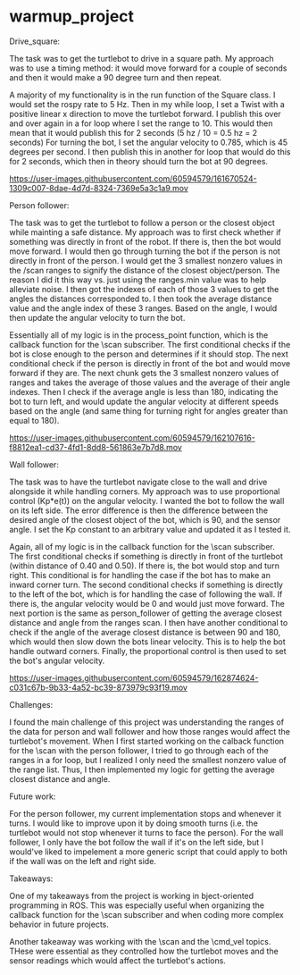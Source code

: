 # warmup_project

Drive_square:

The task was to get the turtlebot to drive in a square path. My approach
was to use a timing method: it would move forward for a couple of seconds
and then it would make a 90 degree turn and then repeat.

A majority of my functionality is in the run function of the Square class.
I would set the rospy rate to 5 Hz. Then in my while loop, I set a Twist
with a positive linear x direction to move the turtlebot forward. 
I publish this over and over again in a for loop where I set the range to 10. This would then mean that it would publish this for 2 seconds (5 hz / 10 = 0.5 hz = 2 seconds) For turning the bot, I set the angular velocity to 0.785, which is 45 degrees per second. I then publish this in another for loop that would do this for 2 seconds, which then in theory should turn the bot at 90 degrees.

https://user-images.githubusercontent.com/60594579/161670524-1309c007-8dae-4d7d-8324-7369e5a3c1a9.mov

Person follower:

The task was to get the turtlebot to follow a person or the closest object while mainting a safe distance. My approach was to first check whether if something was directly in front of the robot. If there is, then the bot would move forward. I would then go through turning the bot if the person is not directly in front of the person. I would get the 3 smallest nonzero values in the /scan ranges to signify the distance of the closest object/person. The reason I did it this way vs. just using the ranges.min value was to help alleviate noise. I then got the indexes of each of those 3 values to get the angles the distances corresponded to. I then took the average distance value and the angle index of these 3 ranges. Based on the angle, I would then update the angular velocity to turn the bot.  

Essentially all of my logic is in the process_point function, which is the callback function for the \scan subscriber. The first conditional checks if the bot is close enough to the person and determines if it should stop. The next conditional check if the person is directly in front of the bot and would move forward if they are. The next chunk gets the 3 smallest nonzero values of ranges and takes the average of those values and the average of their angle indexes. Then I check if the average angle is less than 180, indicating the bot to turn left, and would update the angular velocity at different speeds based on the angle (and same thing for turning right for angles greater than equal to 180).

https://user-images.githubusercontent.com/60594579/162107616-f8812ea1-cd37-4fd1-8dd8-561863e7b7d8.mov

Wall follower:

The task was to have the turtlebot navigate close to the wall and drive alongside it while handling corners. My approach was to use proportional control (Kp*e(t)) on the angular velocity. I wanted the bot to follow the wall on its left side. The error difference is then the difference between the desired angle of the closest object of the bot, which is 90, and the sensor angle. I set the Kp constant to an arbitrary value and updated it as I tested it. 

Again, all of my logic is in the callback function for the \scan subscriber. The first conditional checks if something is directly in front of the turtlebot (within distance of 0.40 and 0.50). If there is, the bot would stop and turn right. This conditional is for handling the case if the bot has to make an inward corner turn. The second conditional checks if something is directly to the left of the bot, which is for handling the case of following the wall. If there is, the angular velocity would be 0 and would just move forward. The next portion is the same as person_follower of getting the average closest distance and angle from the ranges scan. I then have another conditional to check if the angle of the average closest distance is between 90 and 180, which would then slow down the bots linear velocity. This is to help the bot handle outward corners. Finally, the proportional control is then used to set the bot's angular velocity.

https://user-images.githubusercontent.com/60594579/162874624-c031c67b-9b33-4a52-bc39-873979c93f19.mov


Challenges:

I found the main challenge of this project was understanding the ranges of the data for person and wall follower and how those ranges would affect the turtlebot's movement. When I first started working on the calback function for the \scan with the person follower, I tried to go through each of the ranges in a for loop, but I realized I only need the smallest nonzero value of the range list. Thus, I then implemented my logic for getting the average closest distance and angle. 

Future work:

For the person follower, my current implementation stops and whenever it turns. I would like to improve upon it by doing smooth turns (i.e. the turtlebot would not stop whenever it turns to face the person). For the wall follower, I only have the bot follow the wall if it's on the left side, but I would've liked to impelement a more generic script that could apply to both if the wall was on the left and right side. 

Takeaways:

One of my takeaways from the project is working in bject-oriented programming in ROS. This was especially useful when organizing the callback function for the \scan subscriber and when coding more complex behavior in future projects.

Another takeaway was working with the \scan and the \cmd_vel topics. THese were essential as they controlled how the turtlebot moves and the sensor readings which would affect the turtlebot's actions. 
